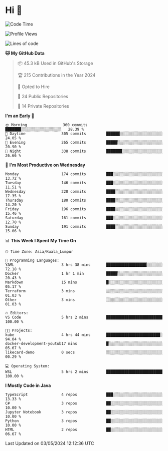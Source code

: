 <h1>Hi 👋</h1>

<!--START_SECTION:waka-->
![Code Time](http://img.shields.io/badge/Code%20Time-498%20hrs%2045%20mins-blue)

![Profile Views](http://img.shields.io/badge/Profile%20Views-0-blue)

![Lines of code](https://img.shields.io/badge/From%20Hello%20World%20I%27ve%20Written-1.2%20million%20lines%20of%20code-blue)

**🐱 My GitHub Data** 

> 📦 45.3 kB Used in GitHub's Storage 
 > 
> 🏆 215 Contributions in the Year 2024
 > 
> 💼 Opted to Hire
 > 
> 📜 24 Public Repositories 
 > 
> 🔑 14 Private Repositories 
 > 
**I'm an Early 🐤** 

```text
🌞 Morning                360 commits         ███████░░░░░░░░░░░░░░░░░░   28.39 % 
🌆 Daytime                305 commits         ██████░░░░░░░░░░░░░░░░░░░   24.05 % 
🌃 Evening                265 commits         █████░░░░░░░░░░░░░░░░░░░░   20.90 % 
🌙 Night                  338 commits         ███████░░░░░░░░░░░░░░░░░░   26.66 % 
```
📅 **I'm Most Productive on Wednesday** 

```text
Monday                   174 commits         ███░░░░░░░░░░░░░░░░░░░░░░   13.72 % 
Tuesday                  146 commits         ███░░░░░░░░░░░░░░░░░░░░░░   11.51 % 
Wednesday                220 commits         ████░░░░░░░░░░░░░░░░░░░░░   17.35 % 
Thursday                 180 commits         ████░░░░░░░░░░░░░░░░░░░░░   14.20 % 
Friday                   196 commits         ████░░░░░░░░░░░░░░░░░░░░░   15.46 % 
Saturday                 161 commits         ███░░░░░░░░░░░░░░░░░░░░░░   12.70 % 
Sunday                   191 commits         ████░░░░░░░░░░░░░░░░░░░░░   15.06 % 
```


📊 **This Week I Spent My Time On** 

```text
🕑︎ Time Zone: Asia/Kuala_Lumpur

💬 Programming Languages: 
YAML                     3 hrs 38 mins       ██████████████████░░░░░░░   72.18 % 
Docker                   1 hr 1 min          █████░░░░░░░░░░░░░░░░░░░░   20.43 % 
Markdown                 15 mins             █░░░░░░░░░░░░░░░░░░░░░░░░   05.17 % 
Terraform                3 mins              ░░░░░░░░░░░░░░░░░░░░░░░░░   01.03 % 
Other                    3 mins              ░░░░░░░░░░░░░░░░░░░░░░░░░   01.03 % 

🔥 Editors: 
VS Code                  5 hrs 2 mins        █████████████████████████   100.00 % 

🐱‍💻 Projects: 
kube                     4 hrs 44 mins       ████████████████████████░   94.04 % 
docker-development-youtub17 mins             █░░░░░░░░░░░░░░░░░░░░░░░░   05.67 % 
likecard-demo            0 secs              ░░░░░░░░░░░░░░░░░░░░░░░░░   00.29 % 

💻 Operating System: 
WSL                      5 hrs 2 mins        █████████████████████████   100.00 % 
```

**I Mostly Code in Java** 

```text
TypeScript               4 repos             ███░░░░░░░░░░░░░░░░░░░░░░   13.33 % 
C#                       3 repos             ██░░░░░░░░░░░░░░░░░░░░░░░   10.00 % 
Jupyter Notebook         3 repos             ██░░░░░░░░░░░░░░░░░░░░░░░   10.00 % 
Python                   3 repos             ██░░░░░░░░░░░░░░░░░░░░░░░   10.00 % 
HTML                     2 repos             ██░░░░░░░░░░░░░░░░░░░░░░░   06.67 % 
```




 Last Updated on 03/05/2024 12:12:36 UTC
<!--END_SECTION:waka-->
